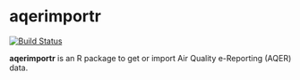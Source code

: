 # **aqerimportr**

[![Build Status](https://travis-ci.org/skgrange/aqerimportr.svg?branch=master)](https://travis-ci.org/skgrange/aqerimportr)

**aqerimportr** is an R package to get or import Air Quality e-Reporting (AQER) data. 

